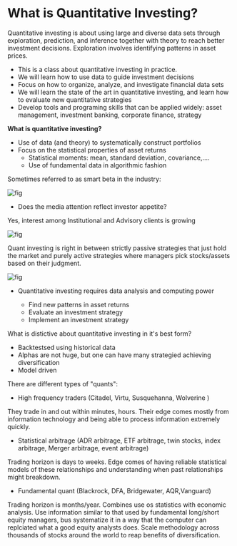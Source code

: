 What is Quantitative Investing?
====================

Quantitative investing is about using
large and diverse data
sets through exploration, prediction, and inference together with theory to reach better investment decisions.  Exploration involves
identifying patterns in asset prices.  

* This is a class about quantitative investing in practice.
* We will learn how to use data to guide investment decisions
* Focus on how to organize, analyze, and investigate financial data sets
* We will learn the state of the art in quantitative investing, and learn how to evaluate new quantitative strategies
* Develop tools and programing skills that can be applied widely: asset management, investment banking, corporate finance, strategy

**What is quantitative investing?**

* Use of data (and theory) to systematically construct portfolios
* Focus on the statistical properties of asset returns
  - Statistical moments: mean, standard deviation, covariance,….
  - Use of fundamental data in algorithmic fashion

Sometimes referred to as smart beta in the industry:


![fig](../assets/plots/intro1.jpg)

* Does the media attention reflect investor appetite?

Yes, interest among Institutional and Advisory clients is growing

![fig](../assets/plots/intro2.jpg)

Quant investing is right in between strictly passive strategies that just hold the market and purely active strategies where managers pick stocks/assets based on their judgment.

![fig](../assets/plots/intro3.jpg)

* Quantitative investing requires data analysis and computing power

  - Find new patterns in asset returns
  - Evaluate an investment strategy
  - Implement an investment strategy

What is distictive about quantitative investing in it's best form?

* Backtestsed using historical data
* Alphas are not huge, but one can have many strategied achieving diversification
* Model driven

There are different types of "quants":

- High frequency traders (Citadel, Virtu, Susquehanna, Wolverine )
 
 They trade in and out within minutes, hours. Their edge comes mostly from information technology and being able to process information extremely quickly.
 
 - Statistical arbitrage (ADR arbitrage, ETF arbitrage, twin stocks, index arbitrage, Merger arbitrage, event arbitrage)
 
 Trading horizon is days to weeks. Edge comes of having reliable statistical models of these relationships and understanding when past relationships might breakdown.
 
 - Fundamental quant (Blackrock, DFA, Bridgewater, AQR,Vanguard)
 
 Trading horizon is months/year. Combines use os statistics with economic analysis. Use information similar to that used by fundamental long/short equity managers, bus systematize it in a way that the  computer can replciated what a good equity analysts does. Scale methodology  across thousands of stocks around the world to reap benefits of diversification. 

 
 
 